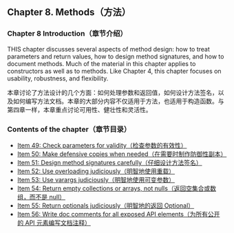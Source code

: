 ## Chapter 8. Methods（方法）

### Chapter 8 Introduction（章节介绍）

THIS chapter discusses several aspects of method design: how to treat parameters and return values, how to design method signatures, and how to document methods. Much of the material in this chapter applies to constructors as well as to methods. Like Chapter 4, this chapter focuses on usability, robustness, and flexibility.

本章讨论了方法设计的几个方面：如何处理参数和返回值，如何设计方法签名，以及如何编写方法文档。本章的大部分内容不仅适用于方法，也适用于构造函数。与第四章一样，本章重点讨论可用性、健壮性和灵活性。

### Contents of the chapter（章节目录）
- [Item 49: Check parameters for validity（检查参数的有效性）](../Chapter-8/Chapter-8-Item-49-Check-parameters-for-validity.md)
- [Item 50: Make defensive copies when needed（在需要时制作防御性副本）](../Chapter-8/Chapter-8-Item-50-Make-defensive-copies-when-needed.md)
- [Item 51: Design method signatures carefully（仔细设计方法签名）](../Chapter-8/Chapter-8-Item-51-Design-method-signatures-carefully.md)
- [Item 52: Use overloading judiciously（明智地使用重载）](../Chapter-8/Chapter-8-Item-52-Use-overloading-judiciously.md)
- [Item 53: Use varargs judiciously（明智地使用可变参数）](../Chapter-8/Chapter-8-Item-53-Use-varargs-judiciously.md)
- [Item 54: Return empty collections or arrays, not nulls（返回空集合或数组，而不是 null）](../Chapter-8/Chapter-8-Item-54-Return-empty-collections-or-arrays-not-nulls.md)
- [Item 55: Return optionals judiciously（明智地的返回 Optional）](../Chapter-8/Chapter-8-Item-55-Return-optionals-judiciously.md)
- [Item 56: Write doc comments for all exposed API elements（为所有公开的 API 元素编写文档注释）](../Chapter-8/Chapter-8-Item-56-Write-doc-comments-for-all-exposed-API-elements.md)
